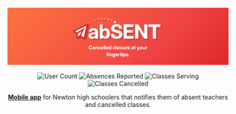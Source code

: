 ![abSENT Github Banner](https://github.com/absent-cc/branding/blob/main/assets/banner.svg)
<!-- 
<p align="center">
<img src="https://emojipedia-us.s3.dualstack.us-west-1.amazonaws.com/thumbs/120/apple/285/mobile-phone_1f4f1.png"
alt="Mobile Phone" width="40" height="40">
<img src="https://emojipedia-us.s3.dualstack.us-west-1.amazonaws.com/thumbs/120/google/313/bell_1f514.png" alt="Bell" width="40" height="40">
<p> -->
<div Badges align="center">
<img alt="User Count" src="https://img.shields.io/endpoint?url=https%3A%2F%2Fapi.absent.cc%2Fv1%2Fbadges%2Fuser%2Fcount">
<img alt="Absences Reported" src="https://img.shields.io/endpoint?color=%23DA2123&url=https%3A%2F%2Fapi.absent.cc%2Fv1%2Fbadges%2Fabsences%2Fcount">
<img alt="Classes Serving" src="https://img.shields.io/endpoint?url=https%3A%2F%2Fapi.absent.cc%2Fv1%2Fbadges%2Fclasses%2Fcount">
<img alt="Classes Cancelled" src="https://img.shields.io/endpoint?color=%23DA2123&url=https%3A%2F%2Fapi.absent.cc%2Fv1%2Fbadges%2Fclasses%2Fcancelled">

</div>

<p align="center">
  <a href="https://absent.cc"><b>Mobile app</b></a> for Newton high schoolers that notifies them of absent teachers and cancelled classes.
</p>
